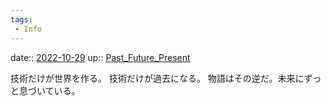 ```yaml
---
tags:
 - Info
---
```


date:: [2022-10-29](Daily_Note/2022-10-29.md)
up:: [Past_Future_Present](../Bar/Novel/Topics/Past_Future_Present.md)

技術だけが世界を作る。
技術だけが過去になる。
物語はその逆だ。未来にずっと息づいている。